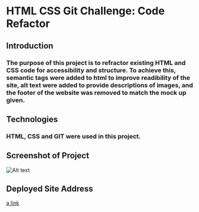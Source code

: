 # HTML CSS Git Challenge: Code Refactor

## Introduction

### The purpose of this project is to refractor existing HTML and CSS code for accessibility and structure. To achieve this, semantic tags were added to html to improve readibility of the site, alt text were added to provide descriptions of images, and the footer of the website was removed to match the mock up given.

## Technologies

### HTML, CSS and GIT were used in this project.

## Screenshot of Project

![Alt text](/relative/path/to/screenshot.jpg "Optional Title")

## Deployed Site Address

[a link](https://checkers-gm.github.io/urban-octo-telegram-2/)












